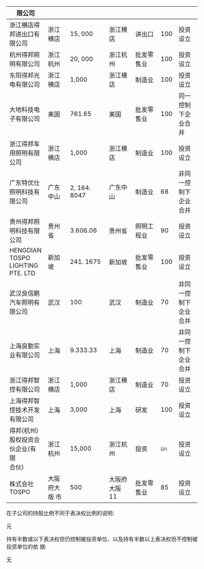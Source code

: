 | 限公司                                       |             |              |             |       |      |                    |
|-------------------------------------------|-------------|--------------|-------------|-------|------|--------------------|
| 浙江横店得<br>邦进出口有<br>限公司                     | 浙江横店        | 15, 000      | 浙江横店        | 讲出口   | 100  | 投资设立               |
| 杭州得邦照<br>明有限公司                            | 浙江杭州        | 20, 000      | 浙江杭州        | 批发零售业 | 100  | 投资设立               |
| 东阳得邦光<br>电有限公司                            | 浙江横店        | 1,000        | 浙江横店        | 制造业   | 100  | 投资设立               |
| 大地科技电<br>子有限公司                            | 美国          | 761.65       | 美国          | 批发零售业 | 100  | 同一控制<br>下企业合<br>并  |
| 浙江得邦车<br>用照明有限<br>公司                      | 浙江横店        | 1,000        | 浙江横店        | 制造业   | 100  | 投资设立               |
| 广东特优仕<br>照明科技有<br>限公司                     | 广东中山        | 2, 164. 8047 | 广东中山        | 制造业   | 68   | 非同一控<br>制下企业<br>合并 |
| 贵州得邦照<br>明科技有限<br>公司                      | 贵州省         | 3.606.06     | 贵州省         | 照明工程业 | 90   | 投资设立               |
| HENGDIAN<br>TOSPO<br>LIGHTING<br>PTE. LTD | 新加坡         | 241. 1675    | 新加坡         | 批发零售业 | 100  | 投资设立               |
| 武汉良信鹏<br>汽车照明有<br>限公司                     | 武汉          | 100          | 武汉          | 制造业   | 70   | 非同一控<br>制下企业<br>合并 |
| 上海良勤实<br>业有限公司                            | 上海          | 9.333.33     | 上海          | 制造业   | 70   | 非同一控<br>制下企业<br>合并 |
| 浙江得邦智<br>控有限公司                            | 浙江横店        | 1,000        | 浙江横店        | 制造业   | 70   | 投资设立               |
| 上海得邦智<br>控技术开发<br>有限公司                    | 上海          | 3,000        | 上海          | 研发    | 100  | 投资设立               |
| 得邦(杭州)<br>股权投资合<br>伙企业(有限<br>合伙)          | 浙江杭州        | 15,000       | 浙江杭州        | 投资    | ರಿಗಿ | 投资设立               |
| 株式会社<br>TOSPO                             | 大阪府大<br>版 市 | 500          | 大阪府大阪<br>11 | 批发零售业 | 85   | 投资设立               |

在子公司的持股比例不同于表决权比例的说明:

元

持有半数或以下表决权但仍控制被投资单位、以及持有半数以上表决权但不控制被投资单位的依 据:

无